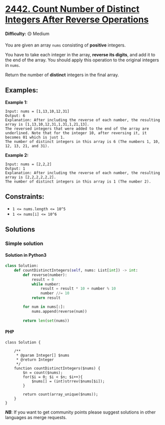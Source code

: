 # [2442. Count Number of Distinct Integers After Reverse Operations](https://leetcode.com/problems/count-number-of-distinct-integers-after-reverse-operations/)

**Difficulty:** :yellow_circle: Medium

You are given an array `nums` consisting of **positive** integers.

You have to take each integer in the array, **reverse its digits**, and add it to the end of the array. You should apply this operation to the original integers in `nums`.

Return the number of **distinct** integers in the final array.

## Examples:

**Example 1:**
```text
Input: nums = [1,13,10,12,31]
Output: 6
Explanation: After including the reverse of each number, the resulting array is [1,13,10,12,31,1,31,1,21,13].
The reversed integers that were added to the end of the array are underlined. Note that for the integer 10, after reversing it, it becomes 01 which is just 1.
The number of distinct integers in this array is 6 (The numbers 1, 10, 12, 13, 21, and 31).
```

**Example 2:**

```text
Input: nums = [2,2,2]
Output: 1
Explanation: After including the reverse of each number, the resulting array is [2,2,2,2,2,2].
The number of distinct integers in this array is 1 (The number 2).
```

## Constraints:

- `1 <= nums.length <= 10^5`
- `1 <= nums[i] <= 10^6`


## Solutions

### Simple solution 

#### Solution in Python3

```python
class Solution:
    def countDistinctIntegers(self, nums: List[int]) -> int:
        def reverse(number):
            result = 0
            while number:
                result = result * 10 + number % 10
                number //= 10
            return result

        for num in nums[:]:
            nums.append(reverse(num))
            
        return len(set(nums))
```

#### PHP

```
class Solution {

    /**
     * @param Integer[] $nums
     * @return Integer
     */
    function countDistinctIntegers($nums) {
        $n = count($nums);
        for($i = 0; $i < $n; $i++){
            $nums[] = (int)strrev($nums[$i]);
        }

        return count(array_unique($nums));
    }
}
```

***NB***: If you want to get community points please suggest solutions in other languages as merge requests.
